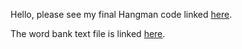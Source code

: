 Hello, please see my final Hangman code linked [here](https://github.com/hksong2/hksong2.github.io/blob/2065871e5c5c17c5fbb55ff99e73bbed3f7ed938/files/CS_Final_Project_Hangman.ipynb).

The word bank text file is linked [here](https://github.com/hksong2/hksong2.github.io/blob/afc535ec214a43147e08e63c1d8f81533f83ed42/files/word_bank.txt).
